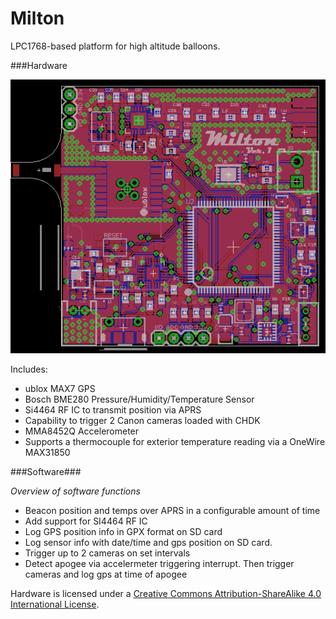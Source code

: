 # Milton

LPC1768-based platform for high altitude balloons.

###Hardware

![Eagle](Hardware/images/milton_eagle.png)

Includes:
* ublox MAX7 GPS
* Bosch BME280 Pressure/Humidity/Temperature Sensor
* Si4464 RF IC to transmit position via APRS
* Capability to trigger 2 Canon cameras loaded with CHDK
* MMA8452Q Accelerometer
* Supports a thermocouple for exterior temperature reading via a OneWire MAX31850

###Software###

*Overview of software functions*
* Beacon position and temps over APRS in a configurable amount of time
 * Add support for SI4464 RF IC
* Log GPS position info in GPX format on SD card
* Log sensor info with date/time and gps position on SD card.
* Trigger up to 2 cameras on set intervals
* Detect apogee via accelermeter triggering interrupt. Then trigger cameras and log gps at time of apogee

Hardware is licensed under a <a rel="license" href="http://creativecommons.org/licenses/by-sa/4.0/">Creative Commons Attribution-ShareAlike 4.0 International License</a>.
